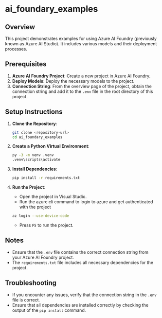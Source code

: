 # ai_foundary_examples

## Overview
This project demonstrates examples for using Azure AI Foundry (previously known as Azure AI Studio). It includes various models and their deployment processes.

## Prerequisites
1. **Azure AI Foundry Project**: Create a new project in Azure AI Foundry.
2. **Deploy Models**: Deploy the necessary models to the project.
3. **Connection String**: From the overview page of the project, obtain the connection string and add it to the `.env` file in the root directory of this project.

## Setup Instructions
1. **Clone the Repository**:
    ```sh
    git clone <repository-url>
    cd ai_foundary_examples
    ```

2. **Create a Python Virtual Environment**:
    ```sh
    py -3 -m venv .venv
    .venv\scripts\activate
    ```

3. **Install Dependencies**:
    ```sh
    pip install -r requirements.txt
    ```

4. **Run the Project**:
    - Open the project in Visual Studio.
    - Run the azure cli command to login to azure and get authenticated with the project
    ```sh
    az login --use-device-code
    ````
    - Press `F5` to run the project.

## Notes
- Ensure that the `.env` file contains the correct connection string from your Azure AI Foundry project.
- The `requirements.txt` file includes all necessary dependencies for the project.

## Troubleshooting
- If you encounter any issues, verify that the connection string in the `.env` file is correct.
- Ensure that all dependencies are installed correctly by checking the output of the `pip install` command.